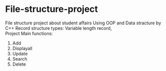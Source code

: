 # File-structure-project
File structure project about student affairs
Using OOP and Data stracture by C++
Record structure types: Variable length record,  
Project Main functions:
1. Add
2. Displayall
3. Update
4. Search
5. Delete
